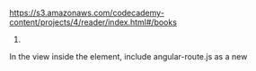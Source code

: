 https://s3.amazonaws.com/codecademy-content/projects/4/reader/index.html#/books

1.
In the view inside the <head> element, include angular-route.js as a new <script> element.

2.
In app.js, inject ngRoute into the module's dependency array so that routing is available for the app to use.

3.
In app.js, define the app's routes:

Use app.config() and $routeProvider to set up the routes.
Map the URL /books to the controller BookshelfController and the template views/bookshelf.html.
Otherwise, redirect to /books.
4.
Create a service named books for getting data from the books API. Create the service in a new file named js/services/books.js. Include this new JavaScript file in the view as a script element.

The books API is a JSON object containing an array of books. Here's how a single book is represented in this array:
{ "title": "Metamorphosis", "cover": "img/metamorphosis.jpg", "author": "Franz Kafka", "description": "Gregor Samsa turns into a large insect-like creature.", "chapters": [ { "title": "I", "paragraphs": ["paragraph 1", "paragraph 2"] }, { "title": "II", "paragraphs": ["paragraph 1", "paragraph 2", "paragraph 3", "paragraph 4"] }, { "title": "III", "paragraphs": ["paragraph 1", "paragraph 2", "paragraph 3"] } ] }
Each book has a title, cover, author, description, and array of chapters. Each chapter has a title and array of paragraphs.

5.
Set up the controller BookshelfController and the template views/bookshelf.html:

In the controller BookshelfController, use the books service to load data from the server into the $scope.myBooks.
Finish the template views/bookshelf.html so that it displays each book.
Notice in views/bookshelf.html, we're using <a href="#/books/{{ $index }}"> to create a URL for each book. The $index gives the index of a book in the myBooks array. This means the URL of the first book is #/books/0, the URL of the second book is #/books/1, and so forth.
6.
In the view in the main section, add <div ng-view></div>.

7.
View the result by visiting http://localhost:8000 in the browser. When you visit /books, a view is constructed by injecting views/bookshelf.html into the <div ng-view></div> in index.html.

8.
When a user clicks on a book, she should go to the book's description. Let's set this up next, following the same sequence of steps from above:

In app.js, add another route. Map the URL /books/:bookId to the controller BookController and the template views/book.html.
In BookController, use the books service to load a single book into the $scope.book property. To do this, use the books service to fetch an array of books from the server, and then use $routeParams.bookId to access the specific book by its index. Store the specific book into $scope.book.
Remember we can use Angular's $routeParams to retrieve bookId from the URL by using $routeParams.bookId.
Finish the template in views/book.html to display a book's description. Looking at the format of the data in books API given above, display a book's cover, title, author, and description.
View the result in the browser. When you click on a book, a view is constructed by injecting views/book.html into the <div ng-view></div> in index.html.
9.
When a user clicks on the Read button, she should go to the book's first chapter. From there, she can use the Next and Back buttons to read the book. Let's set this up next, following the same sequence of steps from above:

In app.js, add another route. Map the URL /books/:bookId/chapters/:chapterId to the controller ChapterController and the template views/chapter.html.
In ChapterController, use the books service to load a single chapter into the $scope.chapter property. To do this, in line 4 first get a specific book from the books API by using its index, just as you did in BookController. Store the specific book into $scope.book.
Under it, access the array of chapters inside $scope.book, and get a specific chapter in the array by using its index $routeParams.chapterId. Store the specific chapter into $scope.chapter.
Finish the template in views/chapter.html to display a chapter. Looking at the format of the data in books API given above, display the book title, book author, chapter title, and chapter paragraphs.
View the result in the browser. When you click on the Read button, a view is constructed by injecting views/chapter.html into the <div ng-view></div> in index.html. When you click on the Next and Back buttons, you navigate from chapter to chapter.


https://www.youtube.com/watch?v=vvPPo6nyWvo